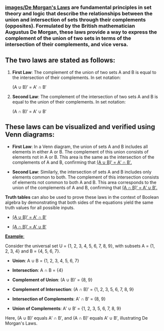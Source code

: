 ### [images/De Morgan's Laws](images/de-morgans-law.JPG) are fundamental principles in set theory and logic that describe the relationships between the union and intersection of sets through their complements (opposites). Formulated by the British mathematician Augustus De Morgan, these laws provide a way to express the complement of the union of two sets in terms of the intersection of their complements, and vice versa.

## The two laws are stated as follows:

1. **First Law**: The complement of the union of two sets A and B is equal to the intersection of their complements. In set notation:

   (A ∪ B)′ = A′ ∩ B′

2. **Second Law**: The complement of the intersection of two sets A and B is equal to the union of their complements. In set notation:

   (A ∩ B)′ = A′ ∪ B′

## These laws can be visualized and verified using **Venn diagrams**: 

- **First Law**: In a Venn diagram, the union of sets A and B includes all elements in either A or B. The complement of this union consists of 
  elements not in A or B. This area is the same as the intersection of the complements of A and B, 
  confirming that [(A ∪ B)′ = A′ ∩ B′.](images/de-morgans-law-1st--venn.png)

- **Second Law**: Similarly, the intersection of sets A and B includes only elements common to both. The complement of this intersection consists of elements not common to both A and B. This area corresponds to the union of the complements of A and B, confirming that [(A ∩ B)′ = A′ ∪ B′.](images/de-morgans-law-2nd-proof-venn.png)

**Truth tables** can also be used to prove these laws in the context of Boolean algebra by demonstrating that both sides of the equations yield the same truth values for all possible inputs.

- [(A ∪ B)′ = A′ ∩ B′](images/de-morgans-law-proof-mem-tbls.JPG)
  
- [(A ∩ B)′ = A′ ∪ B′](images/de-morgans-law-membership-table-2.png)

[**Example**:](images/de-morgans-law-example.png)

Consider the universal set U = {1, 2, 3, 4, 5, 6, 7, 8, 9}, with subsets A = {1, 2, 3, 4} and B = {4, 5, 6, 7}.

- **Union**: A ∪ B = {1, 2, 3, 4, 5, 6, 7}

- **Intersection**: A ∩ B = {4}

- **Complement of Union**: (A ∪ B)′ = {8, 9}

- **Complement of Intersection**: (A ∩ B)′ = {1, 2, 3, 5, 6, 7, 8, 9}

- **Intersection of Complements**: A′ ∩ B′ = {8, 9}

- **Union of Complements**: A′ ∪ B′ = {1, 2, 3, 5, 6, 7, 8, 9}

Here, (A ∪ B)′ equals A′ ∩ B′, and (A ∩ B)′ equals A′ ∪ B′, illustrating De Morgan's Laws.


